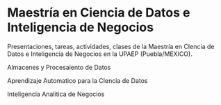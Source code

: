 # Maestría en Ciencia de Datos e Inteligencia de Negocios


Presentaciones, tareas, actividades, clases de la Maestría en CIencia de Datos e Inteligencia de Negocios en la UPAEP (Puebla/MEXICO).

Almacenes y Procesaiento de Datos

Aprendizaje Automatico para la CIencia de Datos

Inteligencia Analitica de Negocios
